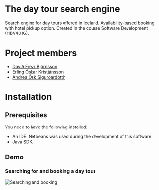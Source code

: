# The day tour search engine
Search engine for day tours offered in Iceland. Availability-based booking with hotel pickup option. Created in the course Software Development (HBV401G). 

# Project members
- [Davíð Freyr Björnsson](http://github.com/dfb2/)
- [Erling Óskar Kristjánsson](https://github.com/eokristjans/)
- [Andrea Ósk Sigurðardóttir](https://github.com/aos26/)

# Installation
## Prerequisites
You need to have the following installed:
- An IDE. Netbeans was used during the development of this software. 
- Java SDK.
## Demo
### Searching for and booking a day tour
![Searching and booking](demo_searchAndBook.gif)

